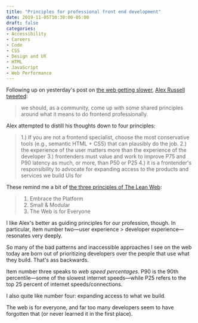 ```yaml
---
title: "Principles for professional front end development"
date: 2019-11-05T10:30:00-05:00
draft: false
categories:
- Accessibility
- Careers
- Code
- CSS
- Design and UX
- HTML
- JavaScript
- Web Performance
---
```


Following up on yesterday's post on [the web getting slower](/the-web-is-getting-slower/), [Alex Russell tweeted](https://twitter.com/slightlylate/status/1190313453195427841):

> we should, as a community, come up with some shared principles around what it means to do frontend professionally.

Alex attempted to distill his thoughts down to four principles:

> 1.) If you are not a frontend specialist, choose the most conservative tools (e.g., semantic HTML + CSS) that can plausibly do the job.
> 2.) the experience of the user matters more than the experience of the developer
> 3.) frontenders must value and work to improve P75 and P90 latency as much, or more, than P50 or P25
> 4.) it is a frontender's responsibility to advocate for expanding access to the products and services we build UIs for

These remind me a bit of [the three principles of The Lean Web](https://leanweb.dev):

> 1. Embrace the Platform
> 2. Small & Modular
> 3. The Web is for Everyone

I like Alex's better as guiding principles for our profession, though. In particular, item number two&mdash;user experience > developer experience&mdash;resonates very deeply.

So many of the bad patterns and inaccessible approaches I see on the web today are born out of prioritizing developers over the people that use what they build. That's ass backwards.

Item number three speaks to *web speed percentages*. P90 is the 90th percentile&mdash;some of the slowest internet speeds&mdash;while P25 refers to the top 25 percent of internet speeds/connections.

I also quite like number four: expanding access to what we build.

The web is for everyone, and far too many developers seem to have forgotten that (or never learned it in the first place).